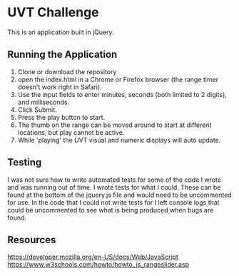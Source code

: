 # UVT Challenge

This is an application built in jQuery.

## Running the Application

1. Clone or download the repository
2. open the index.html in a Chrome or Firefox browser (the range timer doesn't work right in Safari).
3. Use the input fields to enter minutes, seconds (both limited to 2 digits), and milliseconds.
4. Click Submit.
5. Press the play button to start.
6. The thumb on the range can be moved around to start at different locations, but play cannot be active.
7. While 'playing' the UVT visual and numeric displays will auto update.


## Testing

I was not sure how to write automated tests for some of the code I wrote and was running out of time. I wrote tests for what I could. These can be found at the bottom of the jquery.js file and would need to be uncommented for use. In the code that I could not write tests for I left console logs that could be uncommented to see what is being produced when bugs are found.


## Resources

https://developer.mozilla.org/en-US/docs/Web/JavaScript
https://www.w3schools.com/howto/howto_js_rangeslider.asp
